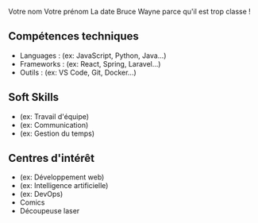 Votre nom
Votre prénom
La date
Bruce Wayne parce qu'il est trop classe !

## Compétences techniques

- Languages : (ex: JavaScript, Python, Java...)
- Frameworks : (ex: React, Spring, Laravel...)
- Outils : (ex: VS Code, Git, Docker...)

## Soft Skills

- (ex: Travail d'équipe)
- (ex: Communication)
- (ex: Gestion du temps)

## Centres d'intérêt

- (ex: Développement web)
- (ex: Intelligence artificielle)
- (ex: DevOps)
- Comics
- Découpeuse laser